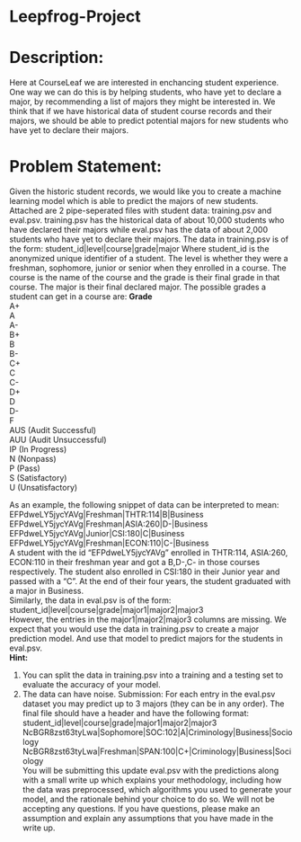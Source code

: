 # Leepfrog-Project
# Description:
Here at CourseLeaf we are interested in enchancing student experience. One way we can do this is by helping students, who have yet to declare a major, by recommending a list of majors they might be interested in.
We think that if we have historical data of student course records and their majors, we should be able to predict potential majors for new students who have yet to declare their majors.
# Problem Statement:
Given the historic student records, we would like you to create a machine learning model which is able to predict the majors of new students.
Attached are 2 pipe-seperated files with student data: training.psv and eval.psv.
training.psv has the historical data of about 10,000 students who have declared their majors while eval.psv has the data of about 2,000 students who have yet to declare their majors.
The data in training.psv is of the form: student_id|level|course|grade|major
Where student_id is the anonymized unique identifier of a student.
The level is whether they were a freshman, sophomore, junior or senior when they enrolled in a course. The course is the name of the course and the grade is their final grade in that course.
The major is their final declared major.
The possible grades a student can get in a course are:
     <b> Grade </b> </br>
     A+ </br>
     A </br>
     A- </br>
     B+ </br>
     B </br>
     B- </br>
     C+ </br>
     C </br>
     C- </br>
     D+ </br>
     D </br>
     D- </br>
     F </br>
     AUS (Audit Successful) </br>
     AUU (Audit Unsuccessful) </br>
     IP (In Progress) </br>
     N (Nonpass) </br>
     P (Pass) </br>
     S (Satisfactory) </br>
     U (Unsatisfactory) </br>
 
As an example, the following snippet of data can be interpreted to mean: </br>
EFPdweLY5jycYAVg|Freshman|THTR:114|B|Business </br> EFPdweLY5jycYAVg|Freshman|ASIA:260|D-|Business </br> EFPdweLY5jycYAVg|Junior|CSI:180|C|Business </br> EFPdweLY5jycYAVg|Freshman|ECON:110|C-|Business </br>
A student with the id “EFPdweLY5jycYAVg” enrolled in THTR:114, ASIA:260, ECON:110 in their freshman year and got a B,D-,C- in those courses respectively. The student also enrolled in CSI:180 in their Junior year and passed with a “C”. At the end of their four years, the student graduated with a major in Business. </br>
Similarly, the data in eval.psv is of the form: student_id|level|course|grade|major1|major2|major3 </br>
However, the entries in the major1|major2|major3 columns are missing. 
We expect that you would use the data in training.psv to create a major prediction model. And use that
model to predict majors for the students in eval.psv. </br>
<b> Hint: </b> </br>
1. You can split the data in training.psv into a training and a testing set to evaluate the accuracy of your model.
2. The data can have noise.
Submission:
For each entry in the eval.psv dataset you may predict up to 3 majors (they can be in any order). The
final file should have a header and have the following format:
student_id|level|course|grade|major1|major2|major3 NcBGR8zst63tyLwa|Sophomore|SOC:102|A|Criminology|Business|Sociology NcBGR8zst63tyLwa|Freshman|SPAN:100|C+|Criminology|Business|Sociology </br>
You will be submitting this update eval.psv with the predictions along with a small write up which explains your methodology, including how the data was preprocessed, which algorithms you used to generate your model, and the rationale behind your choice to do so. We will not be accepting any questions. If you have questions, please make an assumption and explain any assumptions that you have made in the write up.
 
